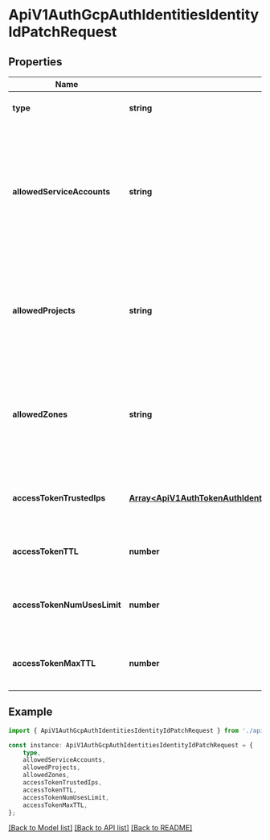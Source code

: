 # ApiV1AuthGcpAuthIdentitiesIdentityIdPatchRequest


## Properties

Name | Type | Description | Notes
------------ | ------------- | ------------- | -------------
**type** | **string** |  | [optional] [default to undefined]
**allowedServiceAccounts** | **string** | The new comma-separated list of trusted service account emails corresponding to the GCE resource(s) allowed to authenticate with Infisical. | [optional] [default to '']
**allowedProjects** | **string** | The new comma-separated list of trusted GCP projects that the GCE instance must belong to authenticate with Infisical. | [optional] [default to '']
**allowedZones** | **string** | The new comma-separated list of trusted zones that the GCE instances must belong to authenticate with Infisical. | [optional] [default to '']
**accessTokenTrustedIps** | [**Array&lt;ApiV1AuthTokenAuthIdentitiesIdentityIdPostRequestAccessTokenTrustedIpsInner&gt;**](ApiV1AuthTokenAuthIdentitiesIdentityIdPostRequestAccessTokenTrustedIpsInner.md) | The new IPs or CIDR ranges that access tokens can be used from. | [optional] [default to undefined]
**accessTokenTTL** | **number** | The new lifetime for an access token in seconds. | [optional] [default to undefined]
**accessTokenNumUsesLimit** | **number** | The new maximum number of times that an access token can be used. | [optional] [default to undefined]
**accessTokenMaxTTL** | **number** | The new maximum lifetime for an access token in seconds. | [optional] [default to undefined]

## Example

```typescript
import { ApiV1AuthGcpAuthIdentitiesIdentityIdPatchRequest } from './api';

const instance: ApiV1AuthGcpAuthIdentitiesIdentityIdPatchRequest = {
    type,
    allowedServiceAccounts,
    allowedProjects,
    allowedZones,
    accessTokenTrustedIps,
    accessTokenTTL,
    accessTokenNumUsesLimit,
    accessTokenMaxTTL,
};
```

[[Back to Model list]](../README.md#documentation-for-models) [[Back to API list]](../README.md#documentation-for-api-endpoints) [[Back to README]](../README.md)
